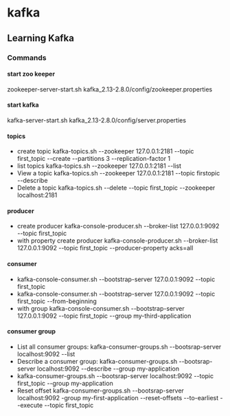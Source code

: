 # kafka
## Learning Kafka
 ### Commands
 #### start zoo keeper
 zookeeper-server-start.sh kafka_2.13-2.8.0/config/zookeeper.properties
 #### start kafka
 kafka-server-start.sh kafka_2.13-2.8.0/config/server.properties
 #### topics
 - create topic kafka-topics.sh --zookeeper 127.0.0.1:2181 --topic first_topic --create --partitions 3 --replication-factor 1
 - list topics kafka-topics.sh --zookeeper 127.0.0.1:2181 --list
 - View a topic kafka-topics.sh --zookeeper 127.0.0.1:2181 --topic firstopic --describe
 - Delete a topic kafka-topics.sh --delete --topic first_topic --zookeeper localhost:2181 
 #### producer
 - create producer kafka-console-producer.sh --broker-list 127.0.0.1:9092 --topic first_topic
 - with property create producer kafka-console-producer.sh --broker-list 127.0.0.1:9092 --topic first_topic --producer-property acks=all
 #### consumer
 - kafka-console-consumer.sh --bootstrap-server 127.0.0.1:9092 --topic first_topic
 - kafka-console-consumer.sh --bootstrap-server 127.0.0.1:9092 --topic first_topic --from-beginning
 - with group kafka-console-consumer.sh --bootstrap-server 127.0.0.1:9092 --topic first_topic --group my-third-application
 #### consumer group
 - List all consumer groups: kafka-consumer-groups.sh --bootsrap-server localhost:9092 --list
 - Describe a consumer group: kafka-consumer-groups.sh --bootsrap-server localhost:9092 --describe --group my-application
 - kafka-consumer-groups.sh --bootsrap-server localhost:9092 --topic first_topic --group my-application
 - Reset offset kafka-consumer-groups.sh --bootsrap-server localhost:9092 -group my-first-application --reset-offsets --to-earliest --execute --topic first_topic 
 
